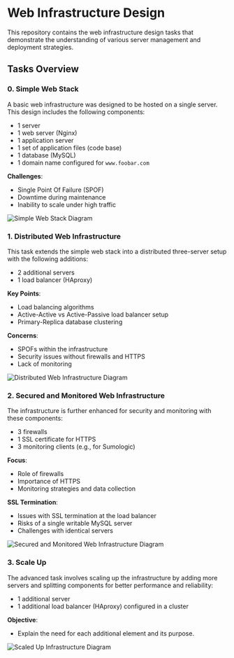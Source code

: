 # Web Infrastructure Design

This repository contains the web infrastructure design tasks that demonstrate the understanding of various server management and deployment strategies.

## Tasks Overview

### 0. Simple Web Stack
A basic web infrastructure was designed to be hosted on a single server. This design includes the following components:
- 1 server
- 1 web server (Nginx)
- 1 application server
- 1 set of application files (code base)
- 1 database (MySQL)
- 1 domain name configured for `www.foobar.com`

**Challenges**:
- Single Point Of Failure (SPOF)
- Downtime during maintenance
- Inability to scale under high traffic

![Simple Web Stack Diagram](https://imgur.com/aZvbFt0)

### 1. Distributed Web Infrastructure
This task extends the simple web stack into a distributed three-server setup with the following additions:
- 2 additional servers
- 1 load balancer (HAproxy)

**Key Points**:
- Load balancing algorithms
- Active-Active vs Active-Passive load balancer setup
- Primary-Replica database clustering

**Concerns**:
- SPOFs within the infrastructure
- Security issues without firewalls and HTTPS
- Lack of monitoring

![Distributed Web Infrastructure Diagram](https://imgur.com/zqmU0oU)

### 2. Secured and Monitored Web Infrastructure
The infrastructure is further enhanced for security and monitoring with these components:
- 3 firewalls
- 1 SSL certificate for HTTPS
- 3 monitoring clients (e.g., for Sumologic)

**Focus**:
- Role of firewalls
- Importance of HTTPS
- Monitoring strategies and data collection

**SSL Termination**:
- Issues with SSL termination at the load balancer
- Risks of a single writable MySQL server
- Challenges with identical servers

![Secured and Monitored Web Infrastructure Diagram](https://imgur.com/ZPJk897)

### 3. Scale Up
The advanced task involves scaling up the infrastructure by adding more servers and splitting components for better performance and reliability:
- 1 additional server
- 1 additional load balancer (HAproxy) configured in a cluster

**Objective**:
- Explain the need for each additional element and its purpose.

![Scaled Up Infrastructure Diagram](https://imgur.com/RyMZ883)
